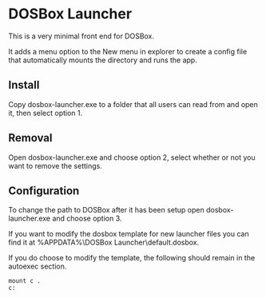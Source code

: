 # DOSBox Launcher

This is a very minimal front end for DOSBox.

It adds a menu option to the New menu in explorer to create a config file that automatically mounts the directory and runs the app.

## Install
Copy dosbox-launcher.exe to a folder that all users can read from and open it, then select option 1.

## Removal
Open dosbox-launcher.exe and choose option 2, select whether or not you want to remove the settings.

## Configuration
To change the path to DOSBox after it has been setup open dosbox-launcher.exe and choose option 3.

If you want to modify the dosbox template for new launcher files you can find it at %APPDATA%\DOSBox Launcher\default.dosbox.

If you do choose to modify the template, the following should remain in the autoexec section.

	mount c .
	c: